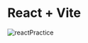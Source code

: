 # React + Vite

![reactPractice](https://github.com/user-attachments/assets/d2fab584-8b51-4375-9db1-e2ad4afef37f)
